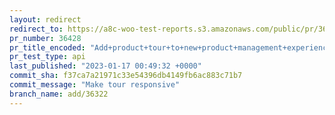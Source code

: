 ```yaml
---
layout: redirect
redirect_to: https://a8c-woo-test-reports.s3.amazonaws.com/public/pr/36428/api/index.html
pr_number: 36428
pr_title_encoded: "Add+product+tour+to+new+product+management+experience"
pr_test_type: api
last_published: "2023-01-17 00:49:32 +0000"
commit_sha: f37ca7a21971c33e54396db4149fb6ac883c71b7
commit_message: "Make tour responsive"
branch_name: add/36322
---
```


